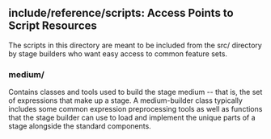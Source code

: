<!-- TITLE/ -->

## include/reference/scripts: Access Points to Script Resources

<!-- /TITLE -->

The scripts in this directory are meant to be included from the src/ directory by stage builders who want easy access to common feature sets.

### medium/

Contains classes and tools used to build the stage medium -- that is, the set of expressions that make up a stage. A medium-builder class typically includes some common expression preprocessing tools as well as functions that the stage builder can use to load and implement the unique parts of a stage alongside the standard components.
